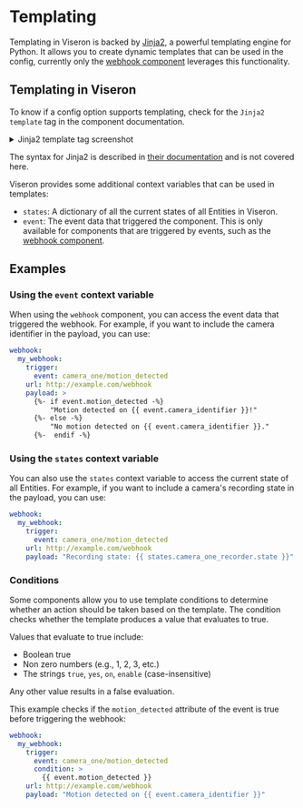 # Templating

Templating in Viseron is backed by [Jinja2](https://jinja.palletsprojects.com/), a powerful templating engine for Python.
It allows you to create dynamic templates that can be used in the config, currently only the [webhook component](/components-explorer/components/webhook) leverages this functionality.

## Templating in Viseron

To know if a config option supports templating, check for the `Jinja2 template` tag in the component documentation.

<details>
  <summary>Jinja2 template tag screenshot</summary>
  <img
    src="/img/screenshots/Viseron-Docs-jinja-template.png"
    alt-text="Jinja2 Template"
    width={700}
  />
</details>

The syntax for Jinja2 is described in [their documentation](https://jinja.palletsprojects.com/en/latest/templates/) and is not covered here.

Viseron provides some additional context variables that can be used in templates:

- `states`: A dictionary of all the current states of all Entities in Viseron.
- `event`: The event data that triggered the component. This is only available for components that are triggered by events, such as the [webhook component](/components-explorer/components/webhook).

## Examples

### Using the `event` context variable

When using the `webhook` component, you can access the event data that triggered the webhook. For example, if you want to include the camera identifier in the payload, you can use:

```yaml
webhook:
  my_webhook:
    trigger:
      event: camera_one/motion_detected
    url: http://example.com/webhook
    payload: >
      {%- if event.motion_detected -%}
          "Motion detected on {{ event.camera_identifier }}!"
      {%- else -%}
          "No motion detected on {{ event.camera_identifier }}."
      {%-  endif -%}
```

### Using the `states` context variable

You can also use the `states` context variable to access the current state of all Entities. For example, if you want to include a camera's recording state in the payload, you can use:

```yaml
webhook:
  my_webhook:
    trigger:
      event: camera_one/motion_detected
    url: http://example.com/webhook
    payload: "Recording state: {{ states.camera_one_recorder.state }}"
```

### Conditions

Some components allow you to use template conditions to determine whether an action should be taken based on the template.
The condition checks whether the template produces a value that evaluates to true.

Values that evaluate to true include:

- Boolean true
- Non zero numbers (e.g., 1, 2, 3, etc.)
- The strings `true`, `yes`, `on`, `enable` (case-insensitive)

Any other value results in a false evaluation.

This example checks if the `motion_detected` attribute of the event is true before triggering the webhook:

```yaml
webhook:
  my_webhook:
    trigger:
      event: camera_one/motion_detected
      condition: >
        {{ event.motion_detected }}
    url: http://example.com/webhook
    payload: "Motion detected on {{ event.camera_identifier }}"
```
